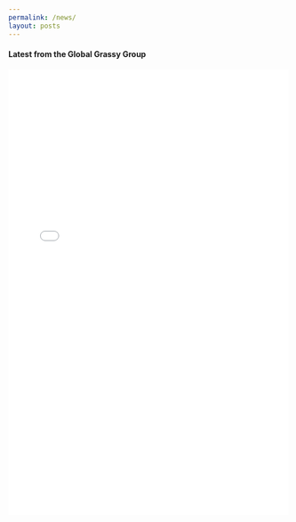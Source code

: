 ```yaml
---
permalink: /news/
layout: posts
---
```

#### Latest from the Global Grassy Group


<iframe 
    src="[https://edgeosci.maps.arcgis.com/apps/dashboards/b300dc73be8945878557c781ef15eec4](https://arcg.is/uaD4b1)" 
    width="100%" 
    height="800px" 
    frameborder="0" 
    allowfullscreen
    title="ArcGIS Dashboard">
  </iframe>
